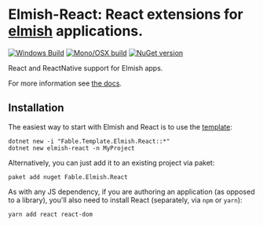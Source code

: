 Elmish-React: React extensions for [elmish](https://github.com/fable-compiler/elmish) applications.
=======
[![Windows Build](https://ci.appveyor.com/api/projects/status/vg3200aksdbvx5me?svg=true)](https://ci.appveyor.com/project/et1975/react) [![Mono/OSX build](https://travis-ci.org/elmish/react.svg?branch=master)](https://travis-ci.org/elmish/react) [![NuGet version](https://badge.fury.io/nu/react.svg)](https://badge.fury.io/nu/react)

React and ReactNative support for Elmish apps.

For more information see [the docs](https://elmish.github.io/react).

## Installation
The easiest way to start with Elmish and React is to use the [template](https://github.com/elmish/templates):


```shell
dotnet new -i "Fable.Template.Elmish.React::*"
dotnet new elmish-react -n MyProject
```

Alternatively, you can just add it to an existing project via paket:

```shell
paket add nuget Fable.Elmish.React
```

As with any JS dependency, if you are authoring an application (as opposed to a library), you'll also need to install React (separately, via `npm` or `yarn`):

```shell
yarn add react react-dom
```
